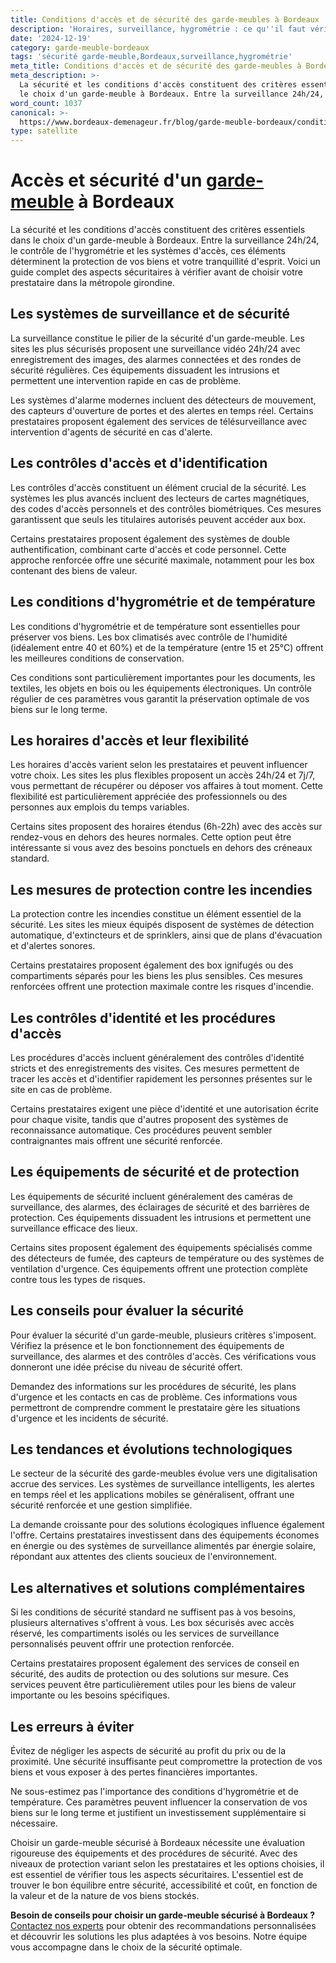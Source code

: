 ```yaml
---
title: Conditions d'accès et de sécurité des garde-meubles à Bordeaux
description: 'Horaires, surveillance, hygrométrie : ce qu''il faut vérifier.'
date: '2024-12-19'
category: garde-meuble-bordeaux
tags: 'sécurité garde-meuble,Bordeaux,surveillance,hygrométrie'
meta_title: Conditions d'accès et de sécurité des garde-meubles à Bordeaux
meta_description: >-
  La sécurité et les conditions d'accès constituent des critères essentiels dans
  le choix d'un garde-meuble à Bordeaux. Entre la surveillance 24h/24, le.
word_count: 1037
canonical: >-
  https://www.bordeaux-demenageur.fr/blog/garde-meuble-bordeaux/conditions-acces-securite-garde-meubles-bordeaux
type: satellite
---
```



# Accès et sécurité d'un [garde-meuble](/blog/garde-meuble/guide) à Bordeaux

La sécurité et les conditions d'accès constituent des critères essentiels dans le choix d'un garde-meuble à Bordeaux. Entre la surveillance 24h/24, le contrôle de l'hygrométrie et les systèmes d'accès, ces éléments déterminent la protection de vos biens et votre tranquillité d'esprit. Voici un guide complet des aspects sécuritaires à vérifier avant de choisir votre prestataire dans la métropole girondine.

## Les systèmes de surveillance et de sécurité

La surveillance constitue le pilier de la sécurité d'un garde-meuble. Les sites les plus sécurisés proposent une surveillance vidéo 24h/24 avec enregistrement des images, des alarmes connectées et des rondes de sécurité régulières. Ces équipements dissuadent les intrusions et permettent une intervention rapide en cas de problème.

Les systèmes d'alarme modernes incluent des détecteurs de mouvement, des capteurs d'ouverture de portes et des alertes en temps réel. Certains prestataires proposent également des services de télésurveillance avec intervention d'agents de sécurité en cas d'alerte.

## Les contrôles d'accès et d'identification

Les contrôles d'accès constituent un élément crucial de la sécurité. Les systèmes les plus avancés incluent des lecteurs de cartes magnétiques, des codes d'accès personnels et des contrôles biométriques. Ces mesures garantissent que seuls les titulaires autorisés peuvent accéder aux box.

Certains prestataires proposent également des systèmes de double authentification, combinant carte d'accès et code personnel. Cette approche renforcée offre une sécurité maximale, notamment pour les box contenant des biens de valeur.

## Les conditions d'hygrométrie et de température

Les conditions d'hygrométrie et de température sont essentielles pour préserver vos biens. Les box climatisés avec contrôle de l'humidité (idéalement entre 40 et 60%) et de la température (entre 15 et 25°C) offrent les meilleures conditions de conservation.

Ces conditions sont particulièrement importantes pour les documents, les textiles, les objets en bois ou les équipements électroniques. Un contrôle régulier de ces paramètres vous garantit la préservation optimale de vos biens sur le long terme.

## Les horaires d'accès et leur flexibilité

Les horaires d'accès varient selon les prestataires et peuvent influencer votre choix. Les sites les plus flexibles proposent un accès 24h/24 et 7j/7, vous permettant de récupérer ou déposer vos affaires à tout moment. Cette flexibilité est particulièrement appréciée des professionnels ou des personnes aux emplois du temps variables.

Certains sites proposent des horaires étendus (6h-22h) avec des accès sur rendez-vous en dehors des heures normales. Cette option peut être intéressante si vous avez des besoins ponctuels en dehors des créneaux standard.

## Les mesures de protection contre les incendies

La protection contre les incendies constitue un élément essentiel de la sécurité. Les sites les mieux équipés disposent de systèmes de détection automatique, d'extincteurs et de sprinklers, ainsi que de plans d'évacuation et d'alertes sonores.

Certains prestataires proposent également des box ignifugés ou des compartiments séparés pour les biens les plus sensibles. Ces mesures renforcées offrent une protection maximale contre les risques d'incendie.

## Les contrôles d'identité et les procédures d'accès

Les procédures d'accès incluent généralement des contrôles d'identité stricts et des enregistrements des visites. Ces mesures permettent de tracer les accès et d'identifier rapidement les personnes présentes sur le site en cas de problème.

Certains prestataires exigent une pièce d'identité et une autorisation écrite pour chaque visite, tandis que d'autres proposent des systèmes de reconnaissance automatique. Ces procédures peuvent sembler contraignantes mais offrent une sécurité renforcée.

## Les équipements de sécurité et de protection

Les équipements de sécurité incluent généralement des caméras de surveillance, des alarmes, des éclairages de sécurité et des barrières de protection. Ces équipements dissuadent les intrusions et permettent une surveillance efficace des lieux.

Certains sites proposent également des équipements spécialisés comme des détecteurs de fumée, des capteurs de température ou des systèmes de ventilation d'urgence. Ces équipements offrent une protection complète contre tous les types de risques.

## Les conseils pour évaluer la sécurité

Pour évaluer la sécurité d'un garde-meuble, plusieurs critères s'imposent. Vérifiez la présence et le bon fonctionnement des équipements de surveillance, des alarmes et des contrôles d'accès. Ces vérifications vous donneront une idée précise du niveau de sécurité offert.

Demandez des informations sur les procédures de sécurité, les plans d'urgence et les contacts en cas de problème. Ces informations vous permettront de comprendre comment le prestataire gère les situations d'urgence et les incidents de sécurité.

## Les tendances et évolutions technologiques

Le secteur de la sécurité des garde-meubles évolue vers une digitalisation accrue des services. Les systèmes de surveillance intelligents, les alertes en temps réel et les applications mobiles se généralisent, offrant une sécurité renforcée et une gestion simplifiée.

La demande croissante pour des solutions écologiques influence également l'offre. Certains prestataires investissent dans des équipements économes en énergie ou des systèmes de surveillance alimentés par énergie solaire, répondant aux attentes des clients soucieux de l'environnement.

## Les alternatives et solutions complémentaires

Si les conditions de sécurité standard ne suffisent pas à vos besoins, plusieurs alternatives s'offrent à vous. Les box sécurisés avec accès réservé, les compartiments isolés ou les services de surveillance personnalisés peuvent offrir une protection renforcée.

Certains prestataires proposent également des services de conseil en sécurité, des audits de protection ou des solutions sur mesure. Ces services peuvent être particulièrement utiles pour les biens de valeur importante ou les besoins spécifiques.

## Les erreurs à éviter

Évitez de négliger les aspects de sécurité au profit du prix ou de la proximité. Une sécurité insuffisante peut compromettre la protection de vos biens et vous exposer à des pertes financières importantes.

Ne sous-estimez pas l'importance des conditions d'hygrométrie et de température. Ces paramètres peuvent influencer la conservation de vos biens sur le long terme et justifient un investissement supplémentaire si nécessaire.

Choisir un garde-meuble sécurisé à Bordeaux nécessite une évaluation rigoureuse des équipements et des procédures de sécurité. Avec des niveaux de protection variant selon les prestataires et les options choisies, il est essentiel de vérifier tous les aspects sécuritaires. L'essentiel est de trouver le bon équilibre entre sécurité, accessibilité et coût, en fonction de la valeur et de la nature de vos biens stockés.

**Besoin de conseils pour choisir un garde-meuble sécurisé à Bordeaux ?** [Contactez nos experts](/contact) pour obtenir des recommandations personnalisées et découvrir les solutions les plus adaptées à vos besoins. Notre équipe vous accompagne dans le choix de la sécurité optimale.
